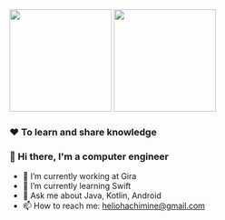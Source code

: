 <div>
  <img height="180em" src="https://github-readme-stats.vercel.app/api?username=heliohachimine&show_icons=true&theme=dracula&include_all_commits=true&count_private=true"/>
  <img height="180em" src="https://github-readme-stats.vercel.app/api/top-langs/?username=heliohachimine&layout=compact&langs_count=7&theme=dracula"/>
</div>

### :heart: To learn and share knowledge
### 👋 Hi there,  I'm a computer engineer 

- 🔭 I’m currently working at Gira
- 🌱 I’m currently learning Swift
- 💬 Ask me about Java, Kotlin, Android
- 📫 How to reach me: heliohachimine@gmail.com
